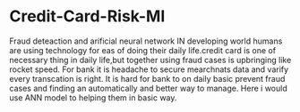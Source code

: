 # Credit-Card-Risk-Ml
Fraud deteaction and arificial neural network
IN developing world humans are using technology for eas of doing their daily life.credit card is one of necessary thing in daily life,but together using fraud cases is upbringing like rocket speed. 
For bank it is headache to secure mearchnats data and varify every transcation is right. It is hard for bank to on daily basic prevent fraud cases and finding an automatically and better way to manage. 
Here i would use ANN model to helping them in basic way.
